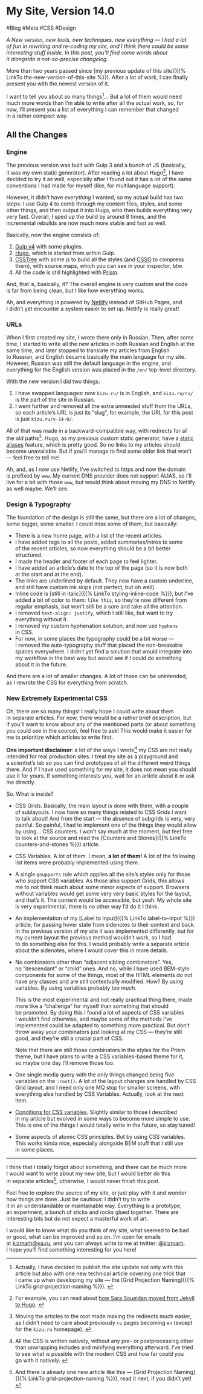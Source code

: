 # My Site, Version 14.0

#Blog #Meta #CSS #Design

_A New version, new tools, new techniques, new everything — I had a lot of fun in rewriting and re-coding my site, and I think there could be some interesting stuff inside. In this post, you’ll find some words about it alongside a not-so-precise changelog._

More than two years passed since [my previous update of this site]({{% LinkTo the-new-version-of-this-site %}}). After a lot of work, I can finally present you with the newest version of it.

I want to tell you about so many things[^projection]… But a lot of them would need much more words than I’m able to write after all the actual work, so, for now, I’ll present you a list of everything I can remember that changed in a rather compact way.

[^projection]: Actually, I have decided to publish the site update not only with this article but also with one new technical article covering one trick that I came up when developing my site — the [Grid Projection Naming]({{% LinkTo grid-projection-naming %}}). <!-- span="3" -->

## All the Changes

### Engine

The previous version was built with Gulp 3 and a bunch of JS (basically, it was my own static generator). After reading a lot about Hugo[^SaraAndHugo], I have decided to try it as well, especially after I found out it has a lot of the same conventions I had made for myself (like, for multilanguage support).

[^SaraAndHugo]: For example, you can read about [how Sara Soueidan moved from Jekyll to Hugo](https://www.sarasoueidan.com/blog/jekyll-ghpages-to-hugo-netlify/). <!-- offset="1" -->

However, it didn’t have _everything_ I wanted, so my actual build has two steps: I use Gulp 4 to comb through my content files, styles, and some other things, and then output it into Hugo, who then builds everything very very fast. Overall, I sped up the build by around 8 times, and the incremental rebuilds are now much more stable and fast as well.

Basically, now the engine consists of:

1. [Gulp v4](https://github.com/gulpjs/gulp/tree/4.0) with some plugins.
2. [Hugo](https://gohugo.io), which is started from within Gulp.
3. [CSSTree](https://github.com/csstree/csstree/) with some js to build all the styles (and [CSSO](https://github.com/css/csso) to compress them), with source maps, which you can see in your inspector, btw.
4. All the code is still highlighted with [Prism](https://prismjs.com).

And, that is, basically, it? The overall engine is very custom and the code is far from being clean, but I like how everything works.

Ah, and everything is powered by [Netlify](https://www.netlify.com) instead of GitHub Pages, and I didn’t yet encounter a system easier to set up. Netlify is really great!

### URLs

When I first created my site, I wrote there only in Russian. Then, after some time, I started to write all the new articles in both Russian and English at the same time, and later stopped to translate my articles from English to Russian, and English became basically the main language for my site. However, Russian was still the default language in the engine, and everything for the English version was placed in the `/en/` top-level directory.

With the new version I did two things:

1. I have swapped languages: now `kizu.ru/` is in English, and `kizu.ru/ru/` is the part of the site in Russian.
2. I went further and removed all the extra unneeded stuff from the URLs, so each article’s URL is just its “slug”, for example, the URL for this post is just `kizu.ru/v-14-0/`.

All of that was made in a backward-compatible way, with redirects for all the old paths[^redirects]. Hugo, as my previous custom static generator, have a [static aliases](https://gohugo.io/content-management/urls/) feature, which is pretty good. So no links to my articles should become unavailable. But if you’ll manage to find some older link that won’t — feel free to tell me!

[^redirects]: Moving the articles to the root made making the redirects much easier, as I didn’t need to care about previously `ru` pages becoming `en` (except for the `kizu.ru` homepage). <!-- offset="1" span="2" -->

Ah, and, as I now use Netlify, I’ve switched to https and now the domain is prefixed by `www`. My current DNS provider does not support ALIAS, so I’ll live for a bit with those `www`, but would think about moving my DNS to Netlify as well maybe. We’ll see.

### Design & Typography

The foundation of the design is still the same, but there are a lot of changes, some bigger, some smaller. I could miss some of them, but basically:

- There is a new home page, with a list of the recent articles.
- I have added tags to all the posts, added summaries/intros to some of the recent articles, so now everything should be a bit better structured.
- I made the header and footer of each page to feel lighter.
- I have added an article’s date to the top of the page (so it is now both at the start and at the end).
- The links are underlined by default. They now have a custom underline, and still have custom ink skips (not perfect, but oh well).
- Inline code is [still in italic]({{% LinkTo styling-inline-code %}}), but I’ve added a bit of color to them: `like this`, so they’re now different from regular emphasis, but won’t still be a sore and take all the attention.
- I removed `text-align: justify`, which I still like, but want to try everything without it.
- I removed my custom hyphenation solution, and now use `hyphens` in CSS.
- For now, in some places the typography could be a bit worse — I removed the auto-typography stuff that placed the non-breakable spaces everywhere. I didn’t yet find a solution that would integrate into my workflow in the best way but would see if I could do something about it in the future.

And there are a lot of smaller changes. A lot of those can be unintended, as I rewrote the CSS for everything from scratch.

### New Extremely Experimental CSS

Oh, there are so many things! I really hope I could write about them in separate articles. For now, there would be a rather brief description, but if you’ll want to know about any of the mentioned parts (or about something you could see in the source), feel free to ask! This would make it easier for me to prioritize which articles to write first.

**One important disclaimer**: a lot of the ways I wrote[^native] my CSS are not really intended for real production sites. I treat my site as a playground and a scientist’s lab so you can find prototypes of all the different weird things there. And if I have used something for my site, it does not mean you should use it for yours. If something interests you, wait for an article about it or ask me directly.

[^native]: All the CSS is written natively, without any pre- or postprocessing other than unwrapping includes and minifying everything afterward. I’ve tried to see what is possible with the modern CSS and how far could you go with it natively. <!-- span="2" -->

So. What is inside?

- CSS Grids. Basically, the main layout is done with them, with a couple of sublayouts. I now have so many things related to CSS Grids I want to talk about! And from the start — the absence of subgrids is very, very painful. So painful, I had to implement one of the things they would allow by using… CSS counters. I won’t say much at the moment, but feel free to look at the source and read the [Counters and Stones]({{% LinkTo counters-and-stones %}}) article.

- CSS Variables. A lot of them. I mean, **a lot of them!** A lot of the following list items were probably implemented using them.

- A single `@supports` rule which applies all the site’s styles only for those who support CSS variables. As those also support Grids, this allows me to not think much about some minor aspects of support. Browsers without variables would get some very very basic styles for the layout, and that’s it. The content would be accessible, but yeah. My whole site is very experimental, there is no other way I’d do it I think.

- An implementation of my [Label to Input]({{% LinkTo label-to-input %}}) article, for passing hover state from sidenotes to their context and back. In the previous version of my site it was implemented differently, but for my current layout the previous method wouldn’t work, so I had to do something else for this. I would probably write a separate article about the sidenotes, where I would cover this in more details.

- No combinators other than “adjacent sibling combinators”. Yes, no “descendant” or “child” ones. And no, while I have used BEM-style components for some of the things, most of the HTML elements do not have any classes and are still contextually modified. How? By using variables. By using variables probably _too much_.

    This is the most experimental and not really practical thing there, made more like a “challenge” for myself than something that should be promoted. By doing this I found a lot of aspects of CSS variables I wouldn’t find otherwise, and maybe some of the methods I’ve implemented could be adapted to something more practical. But don’t throw away your combinators just looking at my CSS — they’re still good, and they’re still a crucial part of CSS.

    Note that there are still those combinators in the styles for the Prism theme, but I have plans to write a CSS variables-based theme for it, so maybe one day I’ll remove those too.

- One single media query with the only things changed being five variables on the `:root()`. A lot of the layout changes are handled by CSS Grid layout, and I need only one MQ stop for smaller screens, with everything else handled by CSS Variables. Actually, look at the next item.

- [Conditions for CSS variables](http://localhost:1313/conditions-for-css-variables/). Slightly similar to those I described in my article but evolved in some ways to become more simple to use. This is one of the things I would totally write in the future, so stay tuned!

- Some aspects of atomic CSS principles. But by using CSS variables. This works kinda nice, especially alongside BEM stuff that I still use in some places.

- - -

I think that I totally forgot about something, and there can be much more I would want to write about my new site, but I would better do this in separate articles[^projection-again], otherwise, I would never finish this post.

[^projection-again]: And there is already one new article like this — [Grid Projection Naming]({{% LinkTo grid-projection-naming %}}), read it next, if you didn’t yet!

Feel free to explore the source of my site, or just play with it and wonder how things are done. Just be cautious: I didn’t try to write it in an understandable or maintainable way. Everything is a prototype, an experiment, a bunch of sticks and rocks glued together. There are interesting bits but do not expect a masterful work of art.

I would like to know what do you think of my site, what seemed to be bad or good, what can be improved and so on. I’m open for emails at [kizmarh@ya.ru](mailto:kizmarh@ya.ru), and you can always write to me at twitter: [@kizmarh](@kizmarh). I hope you’ll find something interesting for you here!
